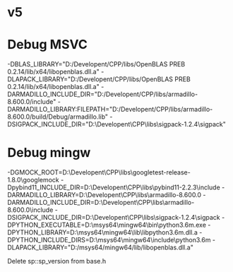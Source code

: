 # v5
# Debug MSVC
-DBLAS_LIBRARY="D:/Developent/CPP/libs/OpenBLAS PREB 0.2.14/lib/x64/libopenblas.dll.a"
-DLAPACK_LIBRARY="D:/Developent/CPP/libs/OpenBLAS PREB 0.2.14/lib/x64/libopenblas.dll.a"
-DARMADILLO_INCLUDE_DIR="D:/Developent/CPP/libs/armadillo-8.600.0/include"
-DARMADILLO_LIBRARY:FILEPATH="D:/Developent/CPP/libs/armadillo-8.600.0/build/Debug/armadillo.lib"
-DSIGPACK_INCLUDE_DIR="D:\Developent\CPP\libs\sigpack-1.2.4\sigpack"

# Debug mingw
-DGMOCK_ROOT=D:\Developent\CPP\libs\googletest-release-1.8.0\googlemock
-Dpybind11_INCLUDE_DIR=D:\Developent\CPP\libs\pybind11-2.2.3\include
-DARMADILLO_LIBRARY=D:\Developent\CPP\libs\armadillo-8.600.0
-DARMADILLO_INCLUDE_DIR=D:\Developent\CPP\libs\armadillo-8.600.0\include
-DSIGPACK_INCLUDE_DIR=D:\Developent\CPP\libs\sigpack-1.2.4\sigpack
-DPYTHON_EXECUTABLE=D:\msys64\mingw64\bin\python3.6m.exe
-DPYTHON_LIBRARY=D:\msys64\mingw64\lib\libpython3.6m.dll.a
-DPYTHON_INCLUDE_DIRS=D:\msys64\mingw64\include\python3.6m
-DLAPACK_LIBRARY="D:/msys64/mingw64/lib/libopenblas.dll.a"


Delete
sp::sp_version from base.h